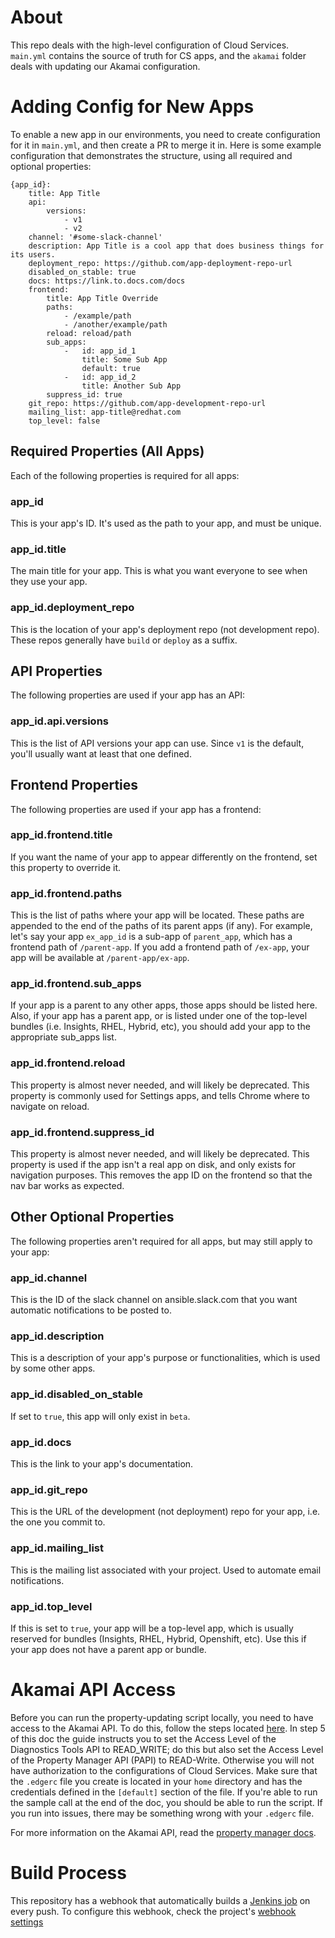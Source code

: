 # About

This repo deals with the high-level configuration of Cloud Services. `main.yml` contains the source of truth for CS apps, and the `akamai` folder deals with updating our Akamai configuration.

# Adding Config for New Apps

To enable a new app in our environments, you need to create configuration for it in `main.yml`, and then create a PR to merge it in. 
Here is some example configuration that demonstrates the structure, using all required and optional properties:
```
{app_id}: 
    title: App Title
    api:
        versions:
            - v1
            - v2
    channel: '#some-slack-channel'
    description: App Title is a cool app that does business things for its users.
    deployment_repo: https://github.com/app-deployment-repo-url
    disabled_on_stable: true
    docs: https://link.to.docs.com/docs
    frontend:
        title: App Title Override
        paths:
            - /example/path
            - /another/example/path
        reload: reload/path
        sub_apps:
            -   id: app_id_1
                title: Some Sub App
                default: true
            -   id: app_id_2
                title: Another Sub App
        suppress_id: true
    git_repo: https://github.com/app-development-repo-url
    mailing_list: app-title@redhat.com
    top_level: false
```

## Required Properties (All Apps)
Each of the following properties is required for all apps:

### app_id
This is your app's ID. It's used as the path to your app, and must be unique.

### app_id.title
The main title for your app. This is what you want everyone to see when they use your app.

### app_id.deployment_repo
This is the location of your app's deployment repo (not development repo). These repos generally have `build` or `deploy` as a suffix.

## API Properties
The following properties are used if your app has an API:

### app_id.api.versions
This is the list of API versions your app can use. Since `v1` is the default, you'll usually want at least that one defined.

## Frontend Properties
The following properties are used if your app has a frontend:

### app_id.frontend.title
If you want the name of your app to appear differently on the frontend, set this property to override it.

### app_id.frontend.paths
This is the list of paths where your app will be located. These paths are appended to the end of the paths of its parent apps (if any).
For example, let's say your app `ex_app_id` is a sub-app of `parent_app`, which has a frontend path of `/parent-app`. If you add a frontend path of `/ex-app`, your app will be available at `/parent-app/ex-app`.

### app_id.frontend.sub_apps
If your app is a parent to any other apps, those apps should be listed here. 
Also, if your app has a parent app, or is listed under one of the top-level bundles (i.e. Insights, RHEL, Hybrid, etc), you should add your app to the appropriate sub_apps list.

### app_id.frontend.reload
This property is almost never needed, and will likely be deprecated. This property is commonly used for Settings apps, and tells Chrome where to navigate on reload.

### app_id.frontend.suppress_id
This property is almost never needed, and will likely be deprecated. This property is used if the app isn't a real app on disk, and only exists for navigation purposes. 
This removes the app ID on the frontend so that the nav bar works as expected.

## Other Optional Properties
The following properties aren't required for all apps, but may still apply to your app:

### app_id.channel
This is the ID of the slack channel on ansible.slack.com that you want automatic notifications to be posted to.

### app_id.description
This is a description of your app's purpose or functionalities, which is used by some other apps.

### app_id.disabled_on_stable
If set to `true`, this app will only exist in `beta`.

### app_id.docs
This is the link to your app's documentation.

### app_id.git_repo
This is the URL of the development (not deployment) repo for your app, i.e. the one you commit to.

### app_id.mailing_list
This is the mailing list associated with your project. Used to automate email notifications.

### app_id.top_level
If this is set to `true`, your app will be a top-level app, which is usually reserved for bundles (Insights, RHEL, Hybrid, Openshift, etc).
Use this if your app does not have a parent app or bundle.


# Akamai API Access

Before you can run the property-updating script locally, you need to have access to the Akamai API.
To do this, follow the steps located [here](https://developer.akamai.com/api/getting-started). In step 5 of this doc the guide instructs you to set the Access Level of the Diagnostics Tools API to READ_WRITE; do this but also set the Access Level of the Property Manager API (PAPI) to READ-Write. Otherwise you will not have authorization to the configurations of Cloud Services. Make sure that the `.edgerc` file you create is located in your `home` directory and has the credentials defined in the `[default]` section of the file.
If you're able to run the sample call at the end of the doc, you should be able to run the script. If you run into issues, there may be something wrong with your `.edgerc` file.

For more information on the Akamai API, read the [property manager docs](https://developer.akamai.com/api/core_features/property_manager/v1.html).

# Build Process

This repository has a webhook that automatically builds a [Jenkins job](https://jenkins-jenkins.5a9f.insights-dev.openshiftapps.com/job/akamai-config-deployer/) on every push. To configure this webhook, check the project's [webhook settings](https://github.com/RedHatInsights/cloud-services-config/settings/hooks)